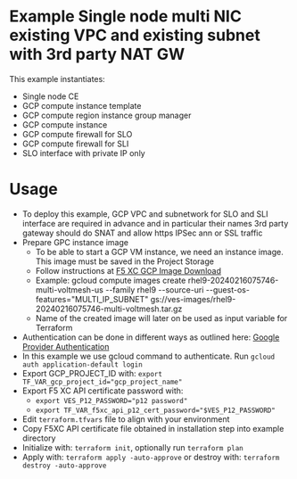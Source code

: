 # Example Single node multi NIC existing VPC and existing subnet with 3rd party NAT GW

This example instantiates:

- Single node CE
- GCP compute instance template
- GCP compute region instance group manager
- GCP compute instance
- GCP compute firewall for SLO
- GCP compute firewall for SLI
- SLO interface with private IP only

# Usage

- To deploy this example, GCP VPC and subnetwork for SLO and SLI interface are required in advance and in particular their names 3rd
  party gateway should do SNAT and allow https IPSec ann or SSL traffic
- Prepare GPC instance image
    * To be able to start a GCP VM instance, we need an instance image. This image must be saved in the Project Storage
    * Follow instructions at [F5 XC GCP Image Download](https://docs.cloud.f5.com/docs/images/node-cloud-images#gcp)
    * Example: gcloud compute images create rhel9-20240216075746-multi-voltmesh-us --family rhel9 --source-uri --guest-os-features="MULTI_IP_SUBNET" gs://ves-images/rhel9-20240216075746-multi-voltmesh.tar.gz
    * Name of the created image will later on be used as input variable for Terraform
- Authentication can be done in different ways as outlined here: [Google Provider Authentication](https://registry.terraform.io/providers/hashicorp/google/latest/docs/guides/provider_reference#authentication)
- In this example we use gcloud command to authenticate. Run `gcloud auth application-default login`
- Export GCP_PROJECT_ID with: `export TF_VAR_gcp_project_id="gcp_project_name"`
- Export F5 XC API certificate password with:
    * `export VES_P12_PASSWORD="p12 password"`
    * `export TF_VAR_f5xc_api_p12_cert_password="$VES_P12_PASSWORD"`
- Edit `terraform.tfvars` file to align with your environment
- Copy F5XC API certificate file obtained in installation step into example directory
- Initialize with: `terraform init`, optionally run `terraform plan`
- Apply with: `terraform apply -auto-approve` or destroy with: `terraform destroy -auto-approve`